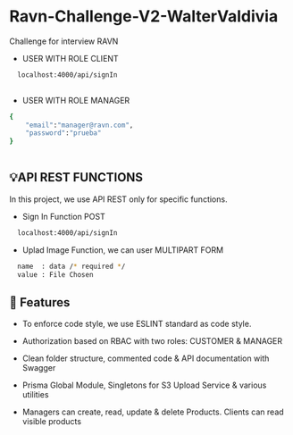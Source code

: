 # Ravn-Challenge-V2-WalterValdivia

Challenge for interview RAVN

* USER WITH ROLE CLIENT
```bash
  localhost:4000/api/signIn
      
```

* USER WITH ROLE MANAGER
```bash
{
	"email":"manager@ravn.com",
	"password":"prueba"
}
  
```
## 💡API REST FUNCTIONS

In this project, we use API REST only for specific functions.

* Sign In Function POST
```bash
  localhost:4000/api/signIn
```

* Uplad Image Function, we can user MULTIPART FORM 
```bash
  name  : data /* required */
  value : File Chosen
```

## 🌟 Features

- To enforce code style, we use ESLINT standard as code style.

- Authorization based on RBAC with two roles: CUSTOMER & MANAGER
- Clean folder structure, commented code & API documentation with Swagger
- Prisma Global Module, Singletons for S3 Upload Service & various utilities
- Managers can create, read, update & delete Products. Clients can read visible products
